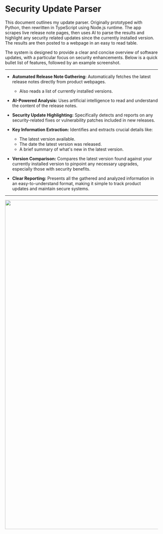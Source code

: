 # Security Update Parser

This document outlines my update parser. Originally prototyped with Python, then rewritten in TypeScript using Node.js runtime. The app scrapes live release note pages, then uses AI to parse the results and highlight any security related updates since the currently installed version. The results are then posted to a webpage in an easy to read table.

The system is designed to provide a clear and concise overview of software updates, with a particular focus on security enhancements. Below is a quick bullet list of features, followed by an example screenshot.

---

- **Automated Release Note Gathering:** Automatically fetches the latest release notes directly from product webpages.
    - Also reads a list of currently installed versions.

- **AI-Powered Analysis:** Uses artificial intelligence to read and understand the content of the release notes.

- **Security Update Highlighting:** Specifically detects and reports on any security-related fixes or vulnerability patches included in new releases.

- **Key Information Extraction:** Identifies and extracts crucial details like:
    - The latest version available.
    - The date the latest version was released.
    - A brief summary of what's new in the latest version.

- **Version Comparison:** Compares the latest version found against your currently installed version to pinpoint any necessary upgrades, especially those with security benefits.

- **Clear Reporting:** Presents all the gathered and analyzed information in an easy-to-understand format, making it simple to track product updates and maintain secure systems.
---
<img width="1087" src="https://github.com/user-attachments/assets/4bd0100b-3858-4166-adf0-47cbfbfe336a" />
